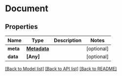 # Document

## Properties
Name | Type | Description | Notes
------------ | ------------- | ------------- | -------------
**meta** | [**Metadata**](Metadata.md) |  | [optional] 
**data** | **[Any]** |  | [optional] 

[[Back to Model list]](../README.md#documentation-for-models) [[Back to API list]](../README.md#documentation-for-api-endpoints) [[Back to README]](../README.md)


